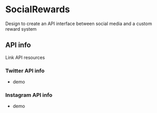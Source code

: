 # SocialRewards

Design to create an API interface between social media and a custom reward system

## API info
Link API resources
### Twitter API info
* demo
### Instagram API info
* demo
